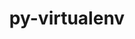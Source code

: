 ---
title: "py-virtualenv"
layout: cache
categories: [package, develop]
meta: {"versions": ["20.26.5"], "compilers": ["gcc@=11.4.0", "gcc@=13.2.0", "gcc@=9.4.0", "oneapi@=2024.2.1"], "oss": ["ubuntu20.04", "ubuntu22.04", "ubuntu24.04"], "platforms": ["linux"], "targets": ["neoverse_v1", "ppc64le", "x86_64_v3"], "stacks": ["e4s", "e4s-neoverse_v1", "e4s-oneapi", "e4s-power", "ml-linux-x86_64-rocm", "root"], "num_specs": 28, "num_specs_by_stack": {"root": 28, "e4s-power": 6, "e4s-neoverse_v1": 6, "e4s": 7, "e4s-oneapi": 5, "ml-linux-x86_64-rocm": 4}}
spec_details: [{"hash": "jj7snslosqviu4ypobxhqywrjgpf2bcn", "compiler": "gcc@=9.4.0", "versions": ["20.26.5"], "os": "ubuntu20.04", "platform": "linux", "target": "ppc64le", "variants": ["build_system=python_pip"], "stacks": ["root", "e4s-power"], "size": "-", "tarball": "https://binaries.spack.io/develop/build_cache/linux-ubuntu20.04-ppc64le/gcc-9.4.0/py-virtualenv-20.26.5/linux-ubuntu20.04-ppc64le-gcc-9.4.0-py-virtualenv-20.26.5-jj7snslosqviu4ypobxhqywrjgpf2bcn.spack"}, {"hash": "7uvoyuc36uvbnuwczwyueik2ovfwb2mr", "compiler": "gcc@=9.4.0", "versions": ["20.26.5"], "os": "ubuntu20.04", "platform": "linux", "target": "ppc64le", "variants": ["build_system=python_pip"], "stacks": ["root", "e4s-power"], "size": "-", "tarball": "https://binaries.spack.io/develop/build_cache/linux-ubuntu20.04-ppc64le/gcc-9.4.0/py-virtualenv-20.26.5/linux-ubuntu20.04-ppc64le-gcc-9.4.0-py-virtualenv-20.26.5-7uvoyuc36uvbnuwczwyueik2ovfwb2mr.spack"}, {"hash": "6qqw6dyhjcjnymmnjxevu66zbplifnuq", "compiler": "gcc@=9.4.0", "versions": ["20.26.5"], "os": "ubuntu20.04", "platform": "linux", "target": "ppc64le", "variants": ["build_system=python_pip"], "stacks": ["root", "e4s-power"], "size": "-", "tarball": "https://binaries.spack.io/develop/build_cache/linux-ubuntu20.04-ppc64le/gcc-9.4.0/py-virtualenv-20.26.5/linux-ubuntu20.04-ppc64le-gcc-9.4.0-py-virtualenv-20.26.5-6qqw6dyhjcjnymmnjxevu66zbplifnuq.spack"}, {"hash": "ue7gzbs2jiwwq2roer6su42uhpcc4c3e", "compiler": "gcc@=9.4.0", "versions": ["20.26.5"], "os": "ubuntu20.04", "platform": "linux", "target": "ppc64le", "variants": ["build_system=python_pip"], "stacks": ["root", "e4s-power"], "size": "-", "tarball": "https://binaries.spack.io/develop/build_cache/linux-ubuntu20.04-ppc64le/gcc-9.4.0/py-virtualenv-20.26.5/linux-ubuntu20.04-ppc64le-gcc-9.4.0-py-virtualenv-20.26.5-ue7gzbs2jiwwq2roer6su42uhpcc4c3e.spack"}, {"hash": "plkqyp4couwmda4jarrzzhyswq7oqq2k", "compiler": "gcc@=9.4.0", "versions": ["20.26.5"], "os": "ubuntu20.04", "platform": "linux", "target": "ppc64le", "variants": ["build_system=python_pip"], "stacks": ["root", "e4s-power"], "size": "-", "tarball": "https://binaries.spack.io/develop/build_cache/linux-ubuntu20.04-ppc64le/gcc-9.4.0/py-virtualenv-20.26.5/linux-ubuntu20.04-ppc64le-gcc-9.4.0-py-virtualenv-20.26.5-plkqyp4couwmda4jarrzzhyswq7oqq2k.spack"}, {"hash": "jyzdla4sbl2y6uhrs7xgchnagn33jtfq", "compiler": "gcc@=9.4.0", "versions": ["20.26.5"], "os": "ubuntu20.04", "platform": "linux", "target": "ppc64le", "variants": ["build_system=python_pip"], "stacks": ["root", "e4s-power"], "size": "-", "tarball": "https://binaries.spack.io/develop/build_cache/linux-ubuntu20.04-ppc64le/gcc-9.4.0/py-virtualenv-20.26.5/linux-ubuntu20.04-ppc64le-gcc-9.4.0-py-virtualenv-20.26.5-jyzdla4sbl2y6uhrs7xgchnagn33jtfq.spack"}, {"hash": "vxlqbocu6adrwpr7soqbbwn5i4exhad4", "compiler": "gcc@=11.4.0", "versions": ["20.26.5"], "os": "ubuntu22.04", "platform": "linux", "target": "neoverse_v1", "variants": ["build_system=python_pip"], "stacks": ["root", "e4s-neoverse_v1"], "size": "-", "tarball": "https://binaries.spack.io/develop/build_cache/linux-ubuntu22.04-neoverse_v1/gcc-11.4.0/py-virtualenv-20.26.5/linux-ubuntu22.04-neoverse_v1-gcc-11.4.0-py-virtualenv-20.26.5-vxlqbocu6adrwpr7soqbbwn5i4exhad4.spack"}, {"hash": "gcubluru72mc35yewzvjrmfwqbgxm2wr", "compiler": "gcc@=11.4.0", "versions": ["20.26.5"], "os": "ubuntu22.04", "platform": "linux", "target": "neoverse_v1", "variants": ["build_system=python_pip"], "stacks": ["root", "e4s-neoverse_v1"], "size": "-", "tarball": "https://binaries.spack.io/develop/build_cache/linux-ubuntu22.04-neoverse_v1/gcc-11.4.0/py-virtualenv-20.26.5/linux-ubuntu22.04-neoverse_v1-gcc-11.4.0-py-virtualenv-20.26.5-gcubluru72mc35yewzvjrmfwqbgxm2wr.spack"}, {"hash": "p7hrr2fu4h2dllomoagjxkwmftpdkndm", "compiler": "gcc@=11.4.0", "versions": ["20.26.5"], "os": "ubuntu22.04", "platform": "linux", "target": "neoverse_v1", "variants": ["build_system=python_pip"], "stacks": ["root", "e4s-neoverse_v1"], "size": "-", "tarball": "https://binaries.spack.io/develop/build_cache/linux-ubuntu22.04-neoverse_v1/gcc-11.4.0/py-virtualenv-20.26.5/linux-ubuntu22.04-neoverse_v1-gcc-11.4.0-py-virtualenv-20.26.5-p7hrr2fu4h2dllomoagjxkwmftpdkndm.spack"}, {"hash": "7u74kuwxxbuas632mkycmtwautombjbh", "compiler": "gcc@=11.4.0", "versions": ["20.26.5"], "os": "ubuntu22.04", "platform": "linux", "target": "neoverse_v1", "variants": ["build_system=python_pip"], "stacks": ["root", "e4s-neoverse_v1"], "size": "-", "tarball": "https://binaries.spack.io/develop/build_cache/linux-ubuntu22.04-neoverse_v1/gcc-11.4.0/py-virtualenv-20.26.5/linux-ubuntu22.04-neoverse_v1-gcc-11.4.0-py-virtualenv-20.26.5-7u74kuwxxbuas632mkycmtwautombjbh.spack"}, {"hash": "h2bj6mbccyc6qadglxlxizb2vrh25pxg", "compiler": "gcc@=11.4.0", "versions": ["20.26.5"], "os": "ubuntu22.04", "platform": "linux", "target": "neoverse_v1", "variants": ["build_system=python_pip"], "stacks": ["root", "e4s-neoverse_v1"], "size": "-", "tarball": "https://binaries.spack.io/develop/build_cache/linux-ubuntu22.04-neoverse_v1/gcc-11.4.0/py-virtualenv-20.26.5/linux-ubuntu22.04-neoverse_v1-gcc-11.4.0-py-virtualenv-20.26.5-h2bj6mbccyc6qadglxlxizb2vrh25pxg.spack"}, {"hash": "xdis52uz4wbicc2r7h5av2z2aarsyqrk", "compiler": "gcc@=11.4.0", "versions": ["20.26.5"], "os": "ubuntu22.04", "platform": "linux", "target": "neoverse_v1", "variants": ["build_system=python_pip"], "stacks": ["root", "e4s-neoverse_v1"], "size": "-", "tarball": "https://binaries.spack.io/develop/build_cache/linux-ubuntu22.04-neoverse_v1/gcc-11.4.0/py-virtualenv-20.26.5/linux-ubuntu22.04-neoverse_v1-gcc-11.4.0-py-virtualenv-20.26.5-xdis52uz4wbicc2r7h5av2z2aarsyqrk.spack"}, {"hash": "o7yy3zvmtcejb3kjmvedvyedon2biyeg", "compiler": "gcc@=11.4.0", "versions": ["20.26.5"], "os": "ubuntu22.04", "platform": "linux", "target": "x86_64_v3", "variants": ["build_system=python_pip"], "stacks": ["root", "e4s"], "size": "-", "tarball": "https://binaries.spack.io/develop/build_cache/linux-ubuntu22.04-x86_64_v3/gcc-11.4.0/py-virtualenv-20.26.5/linux-ubuntu22.04-x86_64_v3-gcc-11.4.0-py-virtualenv-20.26.5-o7yy3zvmtcejb3kjmvedvyedon2biyeg.spack"}, {"hash": "qvbc22nejt7oevfgnubpwiv2sdsj7zwx", "compiler": "gcc@=11.4.0", "versions": ["20.26.5"], "os": "ubuntu22.04", "platform": "linux", "target": "x86_64_v3", "variants": ["build_system=python_pip"], "stacks": ["root", "e4s"], "size": "-", "tarball": "https://binaries.spack.io/develop/build_cache/linux-ubuntu22.04-x86_64_v3/gcc-11.4.0/py-virtualenv-20.26.5/linux-ubuntu22.04-x86_64_v3-gcc-11.4.0-py-virtualenv-20.26.5-qvbc22nejt7oevfgnubpwiv2sdsj7zwx.spack"}, {"hash": "yxhzmlkj6uwlmp77i2bceuei67qimn4d", "compiler": "gcc@=11.4.0", "versions": ["20.26.5"], "os": "ubuntu22.04", "platform": "linux", "target": "x86_64_v3", "variants": ["build_system=python_pip"], "stacks": ["root", "e4s"], "size": "-", "tarball": "https://binaries.spack.io/develop/build_cache/linux-ubuntu22.04-x86_64_v3/gcc-11.4.0/py-virtualenv-20.26.5/linux-ubuntu22.04-x86_64_v3-gcc-11.4.0-py-virtualenv-20.26.5-yxhzmlkj6uwlmp77i2bceuei67qimn4d.spack"}, {"hash": "6xqna3mxovpbc5eymls3eu36423tfq35", "compiler": "gcc@=11.4.0", "versions": ["20.26.5"], "os": "ubuntu22.04", "platform": "linux", "target": "x86_64_v3", "variants": ["build_system=python_pip"], "stacks": ["root", "e4s"], "size": "-", "tarball": "https://binaries.spack.io/develop/build_cache/linux-ubuntu22.04-x86_64_v3/gcc-11.4.0/py-virtualenv-20.26.5/linux-ubuntu22.04-x86_64_v3-gcc-11.4.0-py-virtualenv-20.26.5-6xqna3mxovpbc5eymls3eu36423tfq35.spack"}, {"hash": "zpjvgdi2jgpsonc7oua5dnlrep63joqr", "compiler": "gcc@=11.4.0", "versions": ["20.26.5"], "os": "ubuntu22.04", "platform": "linux", "target": "x86_64_v3", "variants": ["build_system=python_pip"], "stacks": ["root", "e4s"], "size": "-", "tarball": "https://binaries.spack.io/develop/build_cache/linux-ubuntu22.04-x86_64_v3/gcc-11.4.0/py-virtualenv-20.26.5/linux-ubuntu22.04-x86_64_v3-gcc-11.4.0-py-virtualenv-20.26.5-zpjvgdi2jgpsonc7oua5dnlrep63joqr.spack"}, {"hash": "xdcubaqpdj76nzyfk2eudisjtoybrfcu", "compiler": "gcc@=11.4.0", "versions": ["20.26.5"], "os": "ubuntu22.04", "platform": "linux", "target": "x86_64_v3", "variants": ["build_system=python_pip"], "stacks": ["root", "e4s"], "size": "-", "tarball": "https://binaries.spack.io/develop/build_cache/linux-ubuntu22.04-x86_64_v3/gcc-11.4.0/py-virtualenv-20.26.5/linux-ubuntu22.04-x86_64_v3-gcc-11.4.0-py-virtualenv-20.26.5-xdcubaqpdj76nzyfk2eudisjtoybrfcu.spack"}, {"hash": "xcwq7xeewopdeyphnj74vfdem6ukylhy", "compiler": "gcc@=11.4.0", "versions": ["20.26.5"], "os": "ubuntu22.04", "platform": "linux", "target": "x86_64_v3", "variants": ["build_system=python_pip"], "stacks": ["root", "e4s"], "size": "-", "tarball": "https://binaries.spack.io/develop/build_cache/linux-ubuntu22.04-x86_64_v3/gcc-11.4.0/py-virtualenv-20.26.5/linux-ubuntu22.04-x86_64_v3-gcc-11.4.0-py-virtualenv-20.26.5-xcwq7xeewopdeyphnj74vfdem6ukylhy.spack"}, {"hash": "tso4ike3mayqb5a65f7l47tm7ddbewwn", "compiler": "oneapi@=2024.2.1", "versions": ["20.26.5"], "os": "ubuntu22.04", "platform": "linux", "target": "x86_64_v3", "variants": ["build_system=python_pip"], "stacks": ["root", "e4s-oneapi"], "size": "-", "tarball": "https://binaries.spack.io/develop/build_cache/linux-ubuntu22.04-x86_64_v3/oneapi-2024.2.1/py-virtualenv-20.26.5/linux-ubuntu22.04-x86_64_v3-oneapi-2024.2.1-py-virtualenv-20.26.5-tso4ike3mayqb5a65f7l47tm7ddbewwn.spack"}, {"hash": "yuhatzqo6ps2g4jaatzr33vffam5pjpt", "compiler": "oneapi@=2024.2.1", "versions": ["20.26.5"], "os": "ubuntu22.04", "platform": "linux", "target": "x86_64_v3", "variants": ["build_system=python_pip"], "stacks": ["root", "e4s-oneapi"], "size": "-", "tarball": "https://binaries.spack.io/develop/build_cache/linux-ubuntu22.04-x86_64_v3/oneapi-2024.2.1/py-virtualenv-20.26.5/linux-ubuntu22.04-x86_64_v3-oneapi-2024.2.1-py-virtualenv-20.26.5-yuhatzqo6ps2g4jaatzr33vffam5pjpt.spack"}, {"hash": "hja4cb4kfqlwvtqsxfw32s3pndrei7ft", "compiler": "oneapi@=2024.2.1", "versions": ["20.26.5"], "os": "ubuntu22.04", "platform": "linux", "target": "x86_64_v3", "variants": ["build_system=python_pip"], "stacks": ["root", "e4s-oneapi"], "size": "-", "tarball": "https://binaries.spack.io/develop/build_cache/linux-ubuntu22.04-x86_64_v3/oneapi-2024.2.1/py-virtualenv-20.26.5/linux-ubuntu22.04-x86_64_v3-oneapi-2024.2.1-py-virtualenv-20.26.5-hja4cb4kfqlwvtqsxfw32s3pndrei7ft.spack"}, {"hash": "skxn3pogliz2ezqclk273g3nudd5gojo", "compiler": "oneapi@=2024.2.1", "versions": ["20.26.5"], "os": "ubuntu22.04", "platform": "linux", "target": "x86_64_v3", "variants": ["build_system=python_pip"], "stacks": ["root", "e4s-oneapi"], "size": "-", "tarball": "https://binaries.spack.io/develop/build_cache/linux-ubuntu22.04-x86_64_v3/oneapi-2024.2.1/py-virtualenv-20.26.5/linux-ubuntu22.04-x86_64_v3-oneapi-2024.2.1-py-virtualenv-20.26.5-skxn3pogliz2ezqclk273g3nudd5gojo.spack"}, {"hash": "5mex3l7riksvfdu4rvkfexrpaio6662w", "compiler": "oneapi@=2024.2.1", "versions": ["20.26.5"], "os": "ubuntu22.04", "platform": "linux", "target": "x86_64_v3", "variants": ["build_system=python_pip"], "stacks": ["root", "e4s-oneapi"], "size": "-", "tarball": "https://binaries.spack.io/develop/build_cache/linux-ubuntu22.04-x86_64_v3/oneapi-2024.2.1/py-virtualenv-20.26.5/linux-ubuntu22.04-x86_64_v3-oneapi-2024.2.1-py-virtualenv-20.26.5-5mex3l7riksvfdu4rvkfexrpaio6662w.spack"}, {"hash": "4ti5ojkvihkrw5cjn3dcduzxwf52t24f", "compiler": "gcc@=13.2.0", "versions": ["20.26.5"], "os": "ubuntu24.04", "platform": "linux", "target": "x86_64_v3", "variants": ["build_system=python_pip"], "stacks": ["root", "ml-linux-x86_64-rocm"], "size": "-", "tarball": "https://binaries.spack.io/develop/build_cache/linux-ubuntu24.04-x86_64_v3/gcc-13.2.0/py-virtualenv-20.26.5/linux-ubuntu24.04-x86_64_v3-gcc-13.2.0-py-virtualenv-20.26.5-4ti5ojkvihkrw5cjn3dcduzxwf52t24f.spack"}, {"hash": "bpa6zhmipueenbyrwqktze5kazjsbg6z", "compiler": "gcc@=13.2.0", "versions": ["20.26.5"], "os": "ubuntu24.04", "platform": "linux", "target": "x86_64_v3", "variants": ["build_system=python_pip"], "stacks": ["root", "ml-linux-x86_64-rocm"], "size": "-", "tarball": "https://binaries.spack.io/develop/build_cache/linux-ubuntu24.04-x86_64_v3/gcc-13.2.0/py-virtualenv-20.26.5/linux-ubuntu24.04-x86_64_v3-gcc-13.2.0-py-virtualenv-20.26.5-bpa6zhmipueenbyrwqktze5kazjsbg6z.spack"}, {"hash": "h637kgottfvbu4w3qbkjkr4qlytxx53v", "compiler": "gcc@=13.2.0", "versions": ["20.26.5"], "os": "ubuntu24.04", "platform": "linux", "target": "x86_64_v3", "variants": ["build_system=python_pip"], "stacks": ["root", "ml-linux-x86_64-rocm"], "size": "-", "tarball": "https://binaries.spack.io/develop/build_cache/linux-ubuntu24.04-x86_64_v3/gcc-13.2.0/py-virtualenv-20.26.5/linux-ubuntu24.04-x86_64_v3-gcc-13.2.0-py-virtualenv-20.26.5-h637kgottfvbu4w3qbkjkr4qlytxx53v.spack"}, {"hash": "fjhh7aie2j5lr73fmuvlnavgafvrup7d", "compiler": "gcc@=13.2.0", "versions": ["20.26.5"], "os": "ubuntu24.04", "platform": "linux", "target": "x86_64_v3", "variants": ["build_system=python_pip"], "stacks": ["root", "ml-linux-x86_64-rocm"], "size": "-", "tarball": "https://binaries.spack.io/develop/build_cache/linux-ubuntu24.04-x86_64_v3/gcc-13.2.0/py-virtualenv-20.26.5/linux-ubuntu24.04-x86_64_v3-gcc-13.2.0-py-virtualenv-20.26.5-fjhh7aie2j5lr73fmuvlnavgafvrup7d.spack"}]
---